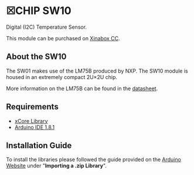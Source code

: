 # ☒CHIP SW10
Digital (I2C) Temperature Sensor.

This module can be purchased on [Xinabox CC](https://xinabox.cc/products/SW10/).

## About the SW10
The SW01 makes use of the LM75B produced by NXP.
The SW10 module is housed in an extremely compact 2U×2U chip.

More information on the LM75B can be found in the [datasheet](https://www.nxp.com/docs/en/data-sheet/LM75B.pdf).


## Requirements
  - [xCore Library](https://github.com/xinabox/xCore)
  - [Arduino IDE 1.8.1](https://www.arduino.cc/en/main/software)

## Installation Guide
To install the libraries please followed the guide provided on the [Arduino Website](https://www.arduino.cc/en/Guide/Libraries) under "**Importing a .zip Library**".




